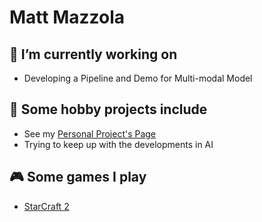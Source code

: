 # Matt Mazzola

## 🔭 I’m currently working on
- Developing a Pipeline and Demo for Multi-modal Model
  
## 🌱 Some hobby projects include
- See my [Personal Project's Page](http://mattmazzola.github.io/)
- Trying to keep up with the developments in AI

## 🎮 Some games I play
- [StarCraft 2](https://starcraft2.com/en-us/)
